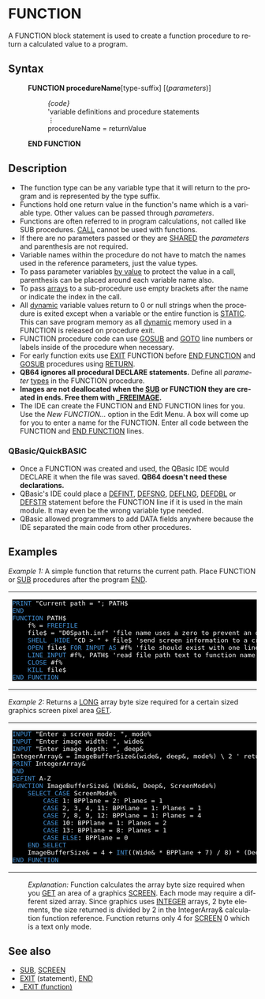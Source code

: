 <style>pre.codeide, pre.outputfixed, .outputcrt0 { background-color: #000 !important; color: #FFF !important; }</style><!DOCTYPE html>
<html class="client-nojs" dir="ltr" lang="en">
<head>
<title>FUNCTION - QB64 Phoenix Edition Wiki</title>
</head>
<body class="mediawiki ltr sitedir-ltr mw-hide-empty-elt ns-0 ns-subject page-FUNCTION rootpage-FUNCTION skin-vector action-view skin-vector-legacy vector-feature-language-in-header-enabled vector-feature-language-in-main-page-header-disabled vector-feature-language-alert-in-sidebar-disabled vector-feature-sticky-header-disabled vector-feature-sticky-header-edit-disabled vector-feature-table-of-contents-disabled vector-feature-visual-enhancement-next-disabled">
<div class="mw-body" id="content" role="main">
<a id="top"></a>
<h1 class="firstHeading mw-first-heading" id="firstHeading"><span class="mw-page-title-main">FUNCTION</span></h1>
<div class="vector-body" id="bodyContent">
<div class="mw-body-content mw-content-ltr" dir="ltr" id="mw-content-text" lang="en"><div class="mw-parser-output"><p>A <a class="mw-selflink selflink">FUNCTION</a> block statement is used to create a function procedure to return a calculated value to a program.
</p>
<h2><span class="mw-headline" id="Syntax">Syntax</span></h2>
<dl><dd><b>FUNCTION procedureName</b>[type-suffix] [(<i>parameters</i>)]
<dl><dd><i>{code}</i></dd>
<dd>'variable definitions and procedure statements</dd>
<dd>⋮</dd>
<dd>procedureName = returnValue</dd></dl></dd>
<dd><b>END FUNCTION</b></dd></dl>
<p>
</p>
<h2><span class="mw-headline" id="Description">Description</span></h2>
<ul><li>The function type can be any variable type that it will return to the program and is represented by the type suffix.</li>
<li>Functions hold one return value in the function's name which is a variable type. Other values can be passed through <i>parameters</i>.</li>
<li>Functions are often referred to in program calculations, not called like SUB procedures. <a href="CALL" title="CALL">CALL</a> cannot be used with functions.</li>
<li>If there are no parameters passed or they are <a href="SHARED" title="SHARED">SHARED</a> the <i>parameters</i> and parenthesis are not required.</li>
<li>Variable names within the procedure do not have to match the names used in the reference parameters, just the value types.</li>
<li>To pass parameter variables <a class="mw-redirect" href="BYVAL" title="BYVAL">by value</a> to protect the value in a call, parenthesis can be placed around each variable name also.</li>
<li>To pass <a href="Arrays" title="Arrays">arrays</a> to a sub-procedure use empty brackets after the name or indicate the index in the call.</li>
<li>All <a href="$DYNAMIC" title="$DYNAMIC">dynamic</a> variable values return to 0 or null strings when the procedure is exited except when a variable or the entire function is <a href="STATIC" title="STATIC">STATIC</a>. This can save program memory as all <a href="$DYNAMIC" title="$DYNAMIC">dynamic</a> memory used in a FUNCTION is released on procedure exit.</li>
<li>FUNCTION procedure code can use <a href="GOSUB" title="GOSUB">GOSUB</a> and <a href="GOTO" title="GOTO">GOTO</a> line numbers or labels inside of the procedure when necessary.</li>
<li>For early function exits use <a href="EXIT" title="EXIT">EXIT</a> <a class="mw-selflink selflink">FUNCTION</a> before <a class="mw-redirect" href="END_FUNCTION" title="END FUNCTION">END FUNCTION</a> and <a href="GOSUB" title="GOSUB">GOSUB</a> procedures using <a href="RETURN" title="RETURN">RETURN</a>.</li>
<li><b>QB64 ignores all procedural DECLARE statements.</b> Define all <i>parameter</i> <a href="Data_types" title="Data types">types</a> in the FUNCTION procedure.</li>
<li><b>Images are not deallocated when the <a href="SUB" title="SUB">SUB</a> or <a class="mw-selflink selflink">FUNCTION</a> they are created in ends. Free them with <a href="FREEIMAGE" title="FREEIMAGE">_FREEIMAGE</a>.</b></li>
<li>The IDE can create the FUNCTION and END FUNCTION lines for you. Use the <i>New FUNCTION...</i> option in the Edit Menu. A box will come up for you to enter a name for the FUNCTION. Enter all code between the FUNCTION and <a class="mw-redirect" href="END_FUNCTION" title="END FUNCTION">END FUNCTION</a> lines.</li></ul>
<h3><span id="QBasic.2FQuickBASIC"></span><span class="mw-headline" id="QBasic/QuickBASIC">QBasic/QuickBASIC</span></h3>
<ul><li>Once a FUNCTION was created and used, the QBasic IDE would DECLARE it when the file was saved. <b>QB64 doesn't need these declarations.</b></li>
<li>QBasic's IDE could place a <a href="DEFINT" title="DEFINT">DEFINT</a>, <a href="DEFSNG" title="DEFSNG">DEFSNG</a>, <a href="DEFLNG" title="DEFLNG">DEFLNG</a>, <a href="DEFDBL" title="DEFDBL">DEFDBL</a> or <a href="DEFSTR" title="DEFSTR">DEFSTR</a> statement before the FUNCTION line if it is used in the main module. It may even be the wrong variable type needed.</li>
<li>QBasic allowed programmers to add DATA fields anywhere because the IDE separated the main code from other procedures.</li></ul>
<p>
</p>
<h2><span class="mw-headline" id="Examples">Examples</span></h2>
<p><i>Example 1:</i> A simple function that returns the current path. Place <a class="mw-selflink selflink">FUNCTION</a> or <a href="SUB" title="SUB">SUB</a> procedures after the program <a href="END" title="END">END</a>.
</p>
<table cellpadding="15px" width="100%">
<tbody><tr>
<td><pre class="codeide"><a href="PRINT" title="PRINT"><span style="color:#4593D8;">PRINT</span></a> "Current path = "; PATH$
<a href="END" title="END"><span style="color:#4593D8;">END</span></a>
<a class="mw-selflink selflink"><span style="color:#4593D8;">FUNCTION</span></a> PATH$
    f% = <a href="FREEFILE" title="FREEFILE"><span style="color:#4593D8;">FREEFILE</span></a>
    file$ = "D0Spath.inf" 'file name uses a zero to prevent an overwrite of existing file name
    <a href="SHELL" title="SHELL"><span style="color:#4593D8;">SHELL</span></a> <a href="HIDE" title="HIDE"><span style="color:#4593D8;">_HIDE</span></a> "CD &gt; " + file$ 'send screen information to a created text file
    <a href="OPEN" title="OPEN"><span style="color:#4593D8;">OPEN</span></a> file$ <a class="mw-redirect" href="FOR_(file_statement)" title="FOR (file statement)"><span style="color:#4593D8;">FOR</span></a> <a class="mw-redirect" href="INPUT_(file_mode)" title="INPUT (file mode)"><span style="color:#4593D8;">INPUT</span></a> <a href="AS" title="AS"><span style="color:#4593D8;">AS</span></a> #f% 'file should exist with one line of text
    <a href="LINE_INPUT_(file_statement)" title="LINE INPUT (file statement)"><span style="color:#4593D8;">LINE INPUT</span></a> #f%, PATH$ 'read file path text to function name
    <a href="CLOSE" title="CLOSE"><span style="color:#4593D8;">CLOSE</span></a> #f%
    <a href="KILL" title="KILL"><span style="color:#4593D8;">KILL</span></a> file$
<a class="mw-redirect" href="END_FUNCTION" title="END FUNCTION"><span style="color:#4593D8;">END FUNCTION</span></a>
</pre>
</td></tr></tbody></table>
<p>
<i>Example 2:</i> Returns a <a href="LONG" title="LONG">LONG</a> array byte size required for a certain sized graphics screen pixel area <a href="GET_(graphics_statement)" title="GET (graphics statement)">GET</a>.
</p>
<table cellpadding="15px" width="100%">
<tbody><tr>
<td><pre class="codeide"><a href="INPUT" title="INPUT"><span style="color:#4593D8;">INPUT</span></a> "Enter a screen mode: ", mode%
<a href="INPUT" title="INPUT"><span style="color:#4593D8;">INPUT</span></a> "Enter image width: ", wide&amp;
<a href="INPUT" title="INPUT"><span style="color:#4593D8;">INPUT</span></a> "Enter image depth: ", deep&amp;
IntegerArray&amp; = ImageBufferSize&amp;(wide&amp;, deep&amp;, mode%) \ 2 ' returns size of an <a href="INTEGER" title="INTEGER"><span style="color:#4593D8;">INTEGER</span></a> array.
<a href="PRINT" title="PRINT"><span style="color:#4593D8;">PRINT</span></a> IntegerArray&amp;
<a href="END" title="END"><span style="color:#4593D8;">END</span></a>
<a href="DEFINT" title="DEFINT"><span style="color:#4593D8;">DEFINT</span></a> A-Z
<a class="mw-selflink selflink"><span style="color:#4593D8;">FUNCTION</span></a> ImageBufferSize&amp; (Wide&amp;, Deep&amp;, ScreenMode%)
    <a href="SELECT_CASE" title="SELECT CASE"><span style="color:#4593D8;">SELECT CASE</span></a> ScreenMode%
        <a class="mw-redirect" href="CASE" title="CASE"><span style="color:#4593D8;">CASE</span></a> 1: BPPlane = 2: Planes = 1
        <a class="mw-redirect" href="CASE" title="CASE"><span style="color:#4593D8;">CASE</span></a> 2, 3, 4, 11: BPPlane = 1: Planes = 1
        <a class="mw-redirect" href="CASE" title="CASE"><span style="color:#4593D8;">CASE</span></a> 7, 8, 9, 12: BPPlane = 1: Planes = 4
        <a class="mw-redirect" href="CASE" title="CASE"><span style="color:#4593D8;">CASE</span></a> 10: BPPlane = 1: Planes = 2
        <a class="mw-redirect" href="CASE" title="CASE"><span style="color:#4593D8;">CASE</span></a> 13: BPPlane = 8: Planes = 1
        <a class="mw-redirect" href="CASE_ELSE" title="CASE ELSE"><span style="color:#4593D8;">CASE ELSE</span></a>: BPPlane = 0
    <a href="END_SELECT" title="END SELECT"><span style="color:#4593D8;">END SELECT</span></a>
    ImageBufferSize&amp; = 4 + <a href="INT" title="INT"><span style="color:#4593D8;">INT</span></a>((Wide&amp; * BPPlane + 7) / 8) * (Deep&amp; * Planes) 'return the value to function name.
<a class="mw-redirect" href="END_FUNCTION" title="END FUNCTION"><span style="color:#4593D8;">END FUNCTION</span></a>
</pre>
</td></tr></tbody></table>
<dl><dd><i>Explanation:</i> Function calculates the array byte size required when you <a href="GET_(graphics_statement)" title="GET (graphics statement)">GET</a> an area of a graphics <a href="SCREEN" title="SCREEN">SCREEN</a>. Each mode may require a different sized array. Since graphics uses <a href="INTEGER" title="INTEGER">INTEGER</a> arrays, 2 byte elements, the size returned is divided by 2 in the IntegerArray&amp; calculation function reference. Function returns only 4 for <a href="SCREEN" title="SCREEN">SCREEN</a> 0 which is a text only mode.</dd></dl>
<p>
</p>
<h2><span class="mw-headline" id="See_also">See also</span></h2>
<ul><li><a href="SUB" title="SUB">SUB</a>, <a href="SCREEN" title="SCREEN">SCREEN</a></li>
<li><a href="EXIT" title="EXIT">EXIT</a> (statement), <a href="END" title="END">END</a></li>
<li><a href="EXIT_(function)" title="EXIT (function)">_EXIT (function)</a></li></ul>
<p>
</p>
<!-- 
NewPP limit report
Cached time: 20240714192438
Cache expiry: 86400
Reduced expiry: false
Complications: [show‐toc]
CPU time usage: 0.051 seconds
Real time usage: 0.067 seconds
Preprocessor visited node count: 273/1000000
Post‐expand include size: 2452/2097152 bytes
Template argument size: 422/2097152 bytes
Highest expansion depth: 3/100
Expensive parser function count: 0/100
Unstrip recursion depth: 0/20
Unstrip post‐expand size: 0/5000000 bytes
-->
<!--
Transclusion expansion time report (%,ms,calls,template)
100.00%   29.129      1 -total
 15.81%    4.606     32 Template:Cl
 12.14%    3.535      1 Template:PageExamples
 11.28%    3.285      2 Template:CodeEnd
 10.96%    3.192      1 Template:PageSyntax
 10.21%    2.973      1 Template:PageSeeAlso
  9.60%    2.796      2 Template:CodeStart
  9.00%    2.622      1 Template:PageNavigation
  8.90%    2.591      1 Template:PageDescription
-->
<!-- Saved in parser cache with key qb64pnix_mw19894-mwmb_:pcache:idhash:290-0!canonical and timestamp 20240714192438 and revision id 6773.
 -->
</div>
</div>
</div>
</div>
</body>
</html>